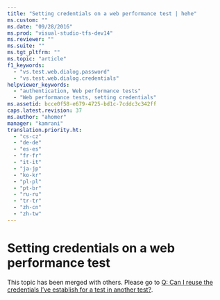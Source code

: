 ```yaml
---
title: "Setting credentials on a web performance test | hehe"
ms.custom: ""
ms.date: "09/28/2016"
ms.prod: "visual-studio-tfs-dev14"
ms.reviewer: ""
ms.suite: ""
ms.tgt_pltfrm: ""
ms.topic: "article"
f1_keywords: 
  - "vs.test.web.dialog.password"
  - "vs.test.web.dialog.credentials"
helpviewer_keywords: 
  - "authentication, Web performance tests"
  - "Web performance tests, setting credentials"
ms.assetid: bcce0f58-e679-4725-bd1c-7cddc3c342ff
caps.latest.revision: 37
ms.author: "ahomer"
manager: "kamrani"
translation.priority.ht: 
  - "cs-cz"
  - "de-de"
  - "es-es"
  - "fr-fr"
  - "it-it"
  - "ja-jp"
  - "ko-kr"
  - "pl-pl"
  - "pt-br"
  - "ru-ru"
  - "tr-tr"
  - "zh-cn"
  - "zh-tw"
---
```

# Setting credentials on a web performance test
This topic has been merged with others. Please go to [Q: Can I reuse the credentials I’ve establish for a test in another test?](http://msdn.microsoft.com/en-us/bd0a82fd-cec0-4861-bc09-e1b0b2d258ef).